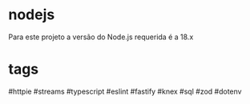 # nodejs

Para este projeto a versão do Node.js requerida é a 18.x

# tags

#httpie
#streams
#typescript
#eslint
#fastify
#knex
#sql
#zod
#dotenv